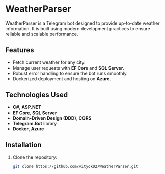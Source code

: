 # WeatherParser

WeatherParser is a Telegram bot designed to provide up-to-date weather information. It is built using modern development practices to ensure reliable and scalable performance.

## Features
- Fetch current weather for any city.
- Manage user requests with **EF Core** and **SQL Server**.
- Robust error handling to ensure the bot runs smoothly.
- Dockerized deployment and hosting on **Azure**.

## Technologies Used
- **C#**, **ASP.NET**
- **EF Core**, **SQL Server**
- **Domain-Driven Design (DDD)**, **CQRS**
- **Telegram.Bot** library
- **Docker**, **Azure**

## Installation
1. Clone the repository:
   ```bash
   git clone https://github.com/vityok02/WeatherParser.git
